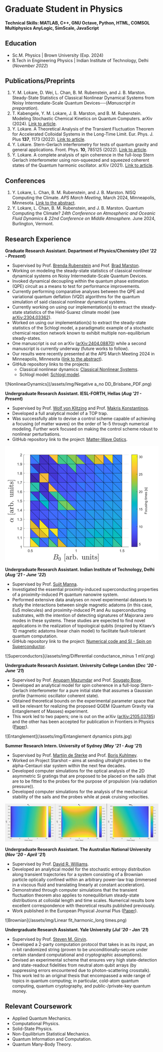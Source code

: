 # Graduate Student in Physics

#### Technical Skills: MATLAB, C++, GNU Octave, Python, HTML, COMSOL Multiphysics AnyLogic, SimScale, JavaScript

## Education
- Sc.M. Physics | Brown University (Exp. 2024)
- B.Tech in Engineering Physics | Indian Institute of Technology, Delhi (_November 2022_)

## Publications/Preprints
1. Y. M. Lokare, D. Wei, L. Chan, B. M. Rubenstein, and J. B. Marston. Steady-State Statistics of Classical Nonlinear Dynamical Systems from Noisy Intermediate-Scale Quantum Devices---(*Manuscript in preparation*).
2. T. Kabengele, Y. M. Lokare, J. B. Marston, and B. M. Rubenstein. Modeling Stochastic Chemical Kinetics on Quantum Computers. arXiv (2024). [Link to article](https://doi.org/10.48550/arXiv.2404.08770).
3. Y. Lokare. A Theoretical Analysis of the Transient Fluctuation Theorem for Accelerated Colloidal Systems in the Long-Time Limit. Eur. Phys. J. Plus **137**, 1173 (2022). [Link to article](https://link.springer.com/article/10.1140/epjp/s13360-022-03395-y).
4. Y. Lokare. Stern-Gerlach interferometry for tests of quantum gravity and general applications. Front. Phys. **10**, 785125 (2022). [Link to article](https://www.frontiersin.org/articles/10.3389/fphy.2022.785125/full#:~:text=Stern%2DGerlach%20interferometry%20is%20considered,general%20theme%20in%20this%20context.).
5. Y. Lokare. A complete analysis of spin coherence in the full-loop Stern Gerlach interferometer using non-squeezed and squeezed coherent states of the Quantum harmonic oscillator. arXiv (2021). [Link to article](https://arxiv.org/abs/2105.03785).

## Conferences
1. Y. Lokare, L. Chan, B. M. Rubenstein, and J. B. Marston. NISQ Computing the Climate. *APS March Meeting*, March 2024, Minneapolis, Minnesota. [Link to the abstract](https://meetings.aps.org/Meeting/MAR24/Session/K49.3).
2. Y. Lokare, L. Chan, B. M. Rubenstein, and J. B. Marston. Quantum Computing the Climate? *24th Conference on Atmospheric and Oceanic Fluid Dynamics & 22nd Conference on Middle Atmosphere*. June 2024, Burlington, Vermont.

## Research Experience
**Graduate Research Assistant. Department of Physics/Chemistry (_Oct '22 - Present_)**
- Supervised by Prof. [Brenda Rubenstein](https://vivo.brown.edu/display/brubenst) and Prof. [Brad Marston](https://sites.brown.edu/marstonresearchgroup/).
- Working on modeling the steady-state statistics of classical nonlinear dynamical systems on Noisy Intermediate-Scale Quantum Devices.
- Invoked dynamical decoupling within the quantum phase estimation (QPE) circuit as a means to test for performance improvements.
- Currently performing comparative analyses between the QPE and variational quantum deflation (VQD) algorithms for the quantum simulation of said classical nonlinear dynamical systems.
- Currently working on using our implementation(s) to extract the steady-state statistics of the Held-Suarez climate model (see [arXiv:2304.03362](https://arxiv.org/abs/2304.03362)).
- Worked on using our implementation(s) to extract the steady-state statistics of the Schlogl model, a paradigmatic example of a stochastic chemical reaction network known to exhibit multiple non-equilibrium steady-states.
- One manuscript is out on arXiv ([arXiv:2404.08870](https://doi.org/10.48550/arXiv.2404.08770)) while a second manuscript is currently underway (future works to follow).
- Our results were recently presented at the APS March Meeting 2024 in Minneapolis, Minnesota ([link to the abstract](https://meetings.aps.org/Meeting/MAR24/Session/K49.3)).
-  GitHub repository links to the projects:
   - Classical nonlinear dynamics: [Classical Nonlinear Systems](https://github.com/YashLokare02/ClassicalNonlinearSystems).
   - Schlogl model: [Schlogl model](https://github.com/YashLokare02/Schlogl-model).

![NonlinearDynamics](/assets/img/Negative a_no DD_Brisbane_PDF.png) 

**Undergraduate Research Assistant. IESL-FORTH, Hellas (_Aug '21 - Present_)**
- Supervised by Prof. [Wolf von Klitzing](https://www.iesl.forth.gr/en/people/von-klitzing-wolf) and Prof. [Makris Konstantinos](https://www.iesl.forth.gr/en/people/makris-konstantinos).
- Developed a full analytical model of a TOP trap.
- Was successfully able to devise a control scheme capable of achieving a focusing (of matter waves) on the order of 1e-5 through numerical modeling. Further work focused on making the control scheme robust to nonlinear perturbations.
- GitHub repository link to the project: [Matter-Wave Optics](https://github.com/GlazeDonuts/Matter-Wave-Optics). 

![MatterWaveOptics](/assets/img/Surface_plot.png)

**Undergraduate Research Assistant. Indian Institute of Technology, Delhi (_Aug '21 - June '22_)**
- Supervised by Prof. [Sujit Manna](https://iitd.irins.org/profile/90515).
- Investigated the essential proximity-induced superconducting properties of a proximity-induced Pt quantum nanowire system.
- Performed extensive data analyses on novel experimental datasets to study the interactions between single magnetic adatoms (in this case, EuS molecules) and proximity-induced Pt and Au superconducting substrates, with the intention of detecting signatures of Majorana zero modes in these systems. These studies are expected to find novel applications in the realization of topological qubits (inspired by Kitaev’s 1D magnetic adatoms linear chain model) to facilitate fault-tolerant quantum computation.
- GitHub repository link to the project: [Numerical code and SI - Spin on Superconductor](https://github.com/YashLokare02/Numerical-codes-and-SI_Spin-on-Superconductor).

![Superconductors](/assets/img/Differential conductance_minus 1 mV.png)

**Undergraduate Research Assistant. University College London (_Dec '20 - June '21_)**
- Supervised by Prof. [Anupam Mazumdar](https://www.rug.nl/staff/anupam.mazumdar/) and Prof. [Sougato Bose](https://www.ucl.ac.uk/physics-astronomy/people/professor-sougato-bose).
- Developed an analytical model for spin coherence in a full-loop Stern-Gerlach interferometer for a pure initial state that assumes a Gaussian profile (harmonic oscillator coherent state).
- Obtained theoretical bounds on the experimental parameter space that will be relevant for realizing the proposed QGEM (Quantum Gravity via Entanglement of Masses) experiment.
- This work led to two papers; one is out on the arXiv ([arXiv:2105.03785](https://arxiv.org/abs/2105.03785)) and the other has been accepted for publication in Frontiers in Physics ([Paper](https://www.frontiersin.org/articles/10.3389/fphy.2022.785125/full#:~:text=Stern%2DGerlach%20interferometry%20is%20considered,general%20theme%20in%20this%20context.)).

![Entanglement](/assets/img/Entanglement dynamics plots.jpg)

**Summer Research Intern. University of Sydney (_May '21 - Aug '21_)**
- Supervised by Prof. [Martijn de Sterke](https://www.sydney.edu.au/science/about/our-people/academic-staff/martijn-desterke.html) and Prof. [Boris Kuhlmey](https://www.sydney.edu.au/science/about/our-people/academic-staff/boris-kuhlmey.html).
- Worked on Project Starshot – aims at sending ultralight probes to the alpha-Centauri star system within the next few decades.
- Developed computer simulations for the optical analysis of the 2D asymmetric Si gratings that are proposed to be placed on the sails (that are to be fitted to the probes for the purpose of propulsion (via radiation pressure)).
- Developed computer simulations for the analysis of the mechanical stability of the sails and the probes while at peak cruising velocities.

![Starshot](/assets/img/Displacement_plots.png)

**Undergraduate Research Assistant. The Australian National University (_Nov '20 - April '21_)**
- Supervised by Prof. [David R. Williams](https://physics.anu.edu.au/contact/people/profile.php?ID=55&tab=publications).
- Developed an analytical model for the stochastic entropy distribution along transient trajectories for a system consisting of a Brownian particle optically confined within an arbitrary power-law trap (immersed in a viscous fluid and translating linearly at constant acceleration).
- Demonstrated through computer simulations that the transient fluctuation theorem also applies to nonequilibrium steady-state distributions at colloidal length and time scales. Numerical results bore excellent correspondence with theoretical results published previously.
- Work published in the European Physical Journal Plus ([Paper](https://link.springer.com/article/10.1140/epjp/s13360-022-03395-y)).

![Brownian](/assets/img/Linear fit_harmonic_long times.png)

**Undergraduate Research Assistant. Yale University (_Jul '20 - Jan '21_)**
- Supervised by Prof. [Steven M. Girvin](https://physics.yale.edu/people/steven-girvin).
- Developed a 2-party computation protocol that takes in as its input, an n-bit randomized string (proven to be unconditionally-secure under certain standard computational and cryptographic assumptions).
-  Devised an experimental scheme that ensures very high state-detection and state-readout fidelities from neutral atom qubit arrays (by suppressing errors encountered due to photon-scattering crosstalk).
-   This work led to an original thesis that encompassed a wide range of topics in quantum computing; in particular, cold-atom quantum computing, quantum cryptography, and public-/private-key quantum money.

## Relevant Coursework
- Applied Quantum Mechanics.
- Computational Physics.
- Solid-State Physics.
- Non-Equilibrium Statistical Mechanics.
- Quantum Information and Computation.
- Quantum Many-Body Theory. 




